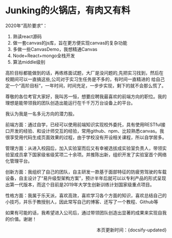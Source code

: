 # Junking的火锅店，有肉又有料

2020年“高阶要求”：
1. 熟读react源码
2. 做一套canvas的js库，旨在更方便实现canvas的复杂功能
3. 多做一些CanvasDemo，我想精通Canvas
4. Node+React+mongo全栈开发
5. 算法middle级别


高阶目标都能做到的话，再练练面试题，大厂是没问题的,先把实习找到，然后在校期间可以一直搞这些,公司对于实习生任务是不多的，有时间一直精进的
给自己定一个“高阶目标”，一年时间，时间充足，一步步实现，剩下的就不会那么慌了。


[^_^]:
尊敬的各位考官大家好，我叫苏一恒，想要应聘我最喜欢的前端方向的职位。我的理想是能带领我的团队创造出能运行在千千万万台设备上的平台。
[^_^]:
我认为我是一名多元方向的潜力股。
[^_^]:
前端方面：通过自学，已经可以使用前端知识实现校外委托，具有使用RESTful接口开发的经验、和设计师交互的经验，常用github、npm、比较熟悉canvas。我很享受用代码生成页面效果的过程，由于学校没有开设相关课程，所以自学居多。
[^_^]:
管理方面：从进入校园后，加入实验室而后又有幸被选拔成实验室负责人，带领实验室成员拿下国家级省级奖项二十余项。并推陈出新，组织开发了实验室首个网络化管理平台。
[^_^]:
创新方面：我组织了自己的团队，自主研发一款基于面部特征的防疲劳驾驶的车载设备，自主设计了“易升级型架构方案”，预计半年后就可以以专利产品的形式呈现出第一代版本，而这个目前是2019年大学生创新训练计划国家级重点项目。
[^_^]:
性格方面：我属于乐天派，喜欢高效，喜欢学习各个方面的知识，喜欢总结自己的小技巧，并乐于教授别人，因此常写自己的博客、还写了一个教程、Github等
[^_^]:
如果有可能的话，我希望进入公司后，通过带领团队创造出显著的成果来实现自我的价值。谢谢！

<div style="float: right"> 本页更新时间：{docsify-updated} </div>
